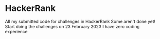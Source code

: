 # HackerRank
All my submitted code for challenges in HackerRank
Some aren't done yet!
Start doing the challenges on 23 February 2023
I have zero coding experience
